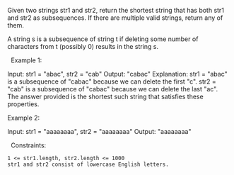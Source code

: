 Given two strings str1 and str2, return the shortest string that has both str1 and str2 as subsequences. If there are multiple valid strings, return any of them.

A string s is a subsequence of string t if deleting some number of characters from t (possibly 0) results in the string s.

 
Example 1:

Input: str1 = "abac", str2 = "cab"
Output: "cabac"
Explanation: 
str1 = "abac" is a subsequence of "cabac" because we can delete the first "c".
str2 = "cab" is a subsequence of "cabac" because we can delete the last "ac".
The answer provided is the shortest such string that satisfies these properties.


Example 2:

Input: str1 = "aaaaaaaa", str2 = "aaaaaaaa"
Output: "aaaaaaaa"


 
Constraints:


	1 <= str1.length, str2.length <= 1000
	str1 and str2 consist of lowercase English letters.

